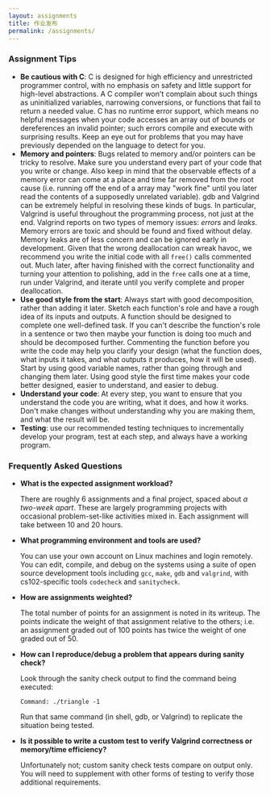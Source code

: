 ```yaml
---
layout: assignments
title: 作业发布
permalink: /assignments/
---
```


### Assignment Tips

- **Be cautious with C**: C is designed for high efficiency and unrestricted programmer control, with no emphasis on safety and little support for high-level abstractions. A C compiler won't complain about such things as uninitialized variables, narrowing conversions, or functions that fail to return a needed value. C has no runtime error support, which means no helpful messages when your code accesses an array out of bounds or dereferences an invalid pointer; such errors compile and execute with surprising results. Keep an eye out for problems that you may have previously depended on the language to detect for you.
- **Memory and pointers**: Bugs related to memory and/or pointers can be tricky to resolve. Make sure you understand every part of your code that you write or change. Also keep in mind that the observable effects of a memory error can come at a place and time far removed from the root cause (i.e. running off the end of a array may "work fine" until you later read the contents of a supposedly unrelated variable). gdb and Valgrind can be extremely helpful in resolving these kinds of bugs. In particular, Valgrind is useful throughout the programming process, not just at the end. Valgrind reports on two types of memory issues: *errors* and *leaks*. Memory errors are toxic and should be found and fixed without delay. Memory leaks are of less concern and can be ignored early in development. Given that the wrong deallocation can wreak havoc, we recommend you write the initial code with all `free()` calls commented out. Much later, after having finished with the correct functionality and turning your attention to polishing, add in the `free` calls one at a time, run under Valgrind, and iterate until you verify complete and proper deallocation.
- **Use good style from the start**: Always start with good decomposition, rather than adding it later. Sketch each function's role and have a rough idea of its inputs and outputs. A function should be designed to complete one well-defined task. If you can't describe the function's role in a sentence or two then maybe your function is doing too much and should be decomposed further. Commenting the function before you write the code may help you clarify your design (what the function does, what inputs it takes, and what outputs it produces, how it will be used). Start by using good variable names, rather than going through and changing them later. Using good style the first time makes your code better designed, easier to understand, and easier to debug.
- **Understand your code**: At every step, you want to ensure that you understand the code you are writing, what it does, and how it works. Don't make changes without understanding why you are making them, and what the result will be.
- **Testing**: use our recommended testing techniques to incrementally develop your program, test at each step, and always have a working program.

### Frequently Asked Questions

- **What is the expected assignment workload?**

  There are roughly 6 assignments and a final project, spaced about *a two-week apart*. These are largely programming projects with occasional problem-set-like activities mixed in. Each assignment will take between 10 and 20 hours.

- **What programming environment and tools are used?**

  You can use your own account on Linux machines and login remotely. You can edit, compile, and debug on the systems using a suite of open source development tools including `gcc`, `make`, `gdb` and `valgrind`, with cs102-specific tools `codecheck` and `sanitycheck`.

- **How are assignments weighted?**

  The total number of points for an assignment is noted in its writeup. The points indicate the weight of that assignment relative to the others; i.e. an assignment graded out of 100 points has twice the weight of one graded out of 50.

- **How can I reproduce/debug a problem that appears during sanity check?**

  Look through the sanity check output to find the command being executed:

  ```
  Command: ./triangle -1
  ```

  Run that same command (in shell, gdb, or Valgrind) to replicate the situation being tested.

- **Is it possible to write a custom test to verify Valgrind correctness or memory/time efficiency?**

  Unfortunately not; custom sanity check tests compare on output only. You will need to supplement with other forms of testing to verify those additional requirements.
